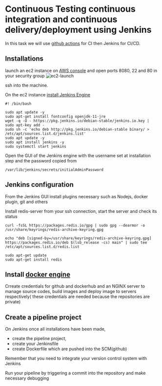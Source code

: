 # Continuous Testing continuous integration and continuous delivery/deployment using Jenkins

In this task we will use [github actions](https://github.com/actions) for CI then Jenkins for CI/CD.

## Installations
launch an ec2 instance on [AWS console](https://aws.amazon.com/console/) and open ports 8080, 22 and 80 in your security group
![ec2-launch](./images)

ssh into the machine.

On the ec2 instance [install Jenkins Engine]()

```
#! /bin/bash

sudo apt update -y
sudo apt-get install fontconfig openjdk-11-jre 
wget -q -O - https://pkg.jenkins.io/debian-stable/jenkins.io.key | sudo apt-key add -
sudo sh -c 'echo deb http://pkg.jenkins.io/debian-stable binary/ > /etc/apt/sources.list.d/jenkins.list'
sudo apt update -y
sudo apt install jenkins -y
sudo systemctl start jenkins

```
Open the GUI of the Jenkins engine with the username set at installation step and the password copied from 
```
/var/lib/jenkins/secrets/initialAdminPassword
```

## Jenkins configuration
From the Jenkins GUI install plugins necessary such as Nodejs, docker plugin, git and others

Install redis-server from your ssh connection, start the server and check its status
```
curl -fsSL https://packages.redis.io/gpg | sudo gpg --dearmor -o /usr/share/keyrings/redis-archive-keyring.gpg

echo "deb [signed-by=/usr/share/keyrings/redis-archive-keyring.gpg] https://packages.redis.io/deb $(lsb_release -cs) main" | sudo tee /etc/apt/sources.list.d/redis.list

sudo apt-get update
sudo apt-get install redis
```
## Install [docker engine](https://docs.docker.com/engine/install/ubuntu/)

Crreate credentials for github and dockerhub and an NGINX server to manage source codes, build images and deploy image to servers respectively( these credentials are needed because the repositories are private)

## Create a pipeline project 

On Jenkins once all installations have been made, 
* create the pipeline project,
* create your Jenkinsfile
* create Dockerfile 
 which are pushed into the SCM(github)

Remember that you need to integrate your version control system with Jenkins


Run your pipeline by triggering a commit into the repository and make necessary debugging